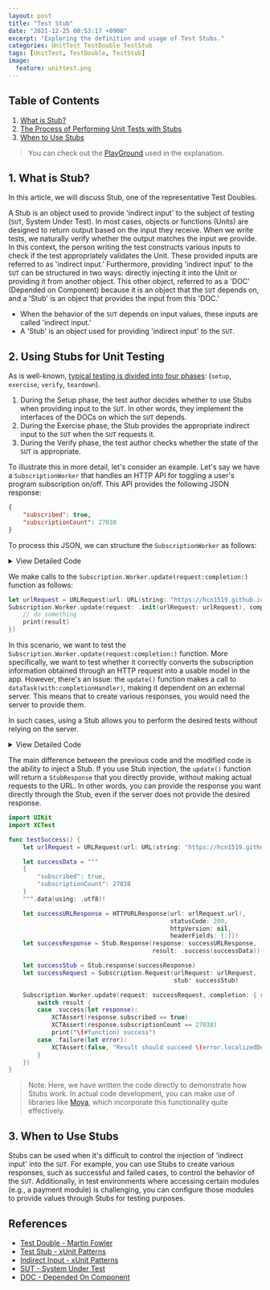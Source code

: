 ```yaml
---
layout: post
title: "Test Stub"
date: "2021-12-25 00:53:17 +0900"
excerpt: "Exploring the definition and usage of Test Stubs."
categories: UnitTest TestDouble TestStub
tags: [UnitTest, TestDouble, TestStub]
image:
  feature: unittest.png
---
```


## Table of Contents

1. [What is Stub?](./test_stub#1-what-is-stub?)
2. [The Process of Performing Unit Tests with Stubs](./test_stub#2-using-stubs-for-unit-testing)
3. [When to Use Stubs](./test_stub#3-when-to-use-stubs)

> You can check out the [PlayGround](https://github.com/hcn1519/TestDoublePlayGround) used in the explanation.

## 1. What is Stub?

In this article, we will discuss Stub, one of the representative Test Doubles.

A Stub is an object used to provide 'indirect input' to the subject of testing (`SUT`, System Under Test). In most cases, objects or functions (Units) are designed to return output based on the input they receive. When we write tests, we naturally verify whether the output matches the input we provide. In this context, the person writing the test constructs various inputs to check if the test appropriately validates the Unit. These provided inputs are referred to as 'indirect input.' Furthermore, providing 'indirect input' to the `SUT` can be structured in two ways: directly injecting it into the Unit or providing it from another object. This other object, referred to as a 'DOC' (Depended on Component) because it is an object that the `SUT` depends on, and a 'Stub' is an object that provides the input from this 'DOC.'

- When the behavior of the `SUT` depends on input values, these inputs are called 'indirect input.'
- A 'Stub' is an object used for providing 'indirect input' to the `SUT`.

## 2. Using Stubs for Unit Testing

As is well-known, [typical testing is divided into four phases](https://hcn1519.github.io/articles/2021-09/unittest): (`setup`, `exercise`, `verify`, `teardown`).

1. During the Setup phase, the test author decides whether to use Stubs when providing input to the `SUT`. In other words, they implement the interfaces of the DOCs on which the `SUT` depends.
2. During the Exercise phase, the Stub provides the appropriate indirect input to the `SUT` when the `SUT` requests it.
3. During the Verify phase, the test author checks whether the state of the `SUT` is appropriate.

To illustrate this in more detail, let's consider an example. Let's say we have a `SubscriptionWorker` that handles an HTTP API for toggling a user's program subscription on/off. This API provides the following JSON response:

```json
{
    "subscribed": true,
    "subscriptionCount": 27038
}
```

To process this JSON, we can structure the `SubscriptionWorker` as follows:

<details>
    <summary>View Detailed Code</summary>

{% highlight swift %}
protocol RequestConvertible {
    var urlRequest: URLRequest { get }
}

enum Subscription {
    enum SubscriptionError: Swift.Error {
        case unExpected(response: HTTPURLResponse)
    }

    struct Request: RequestConvertible {
        let urlRequest: URLRequest
    }

    struct Response: Decodable {
        let subscribed: Int
        let subscriptionCount: Bool
    }

    struct Worker {
        static func update(request: RequestConvertible,
                           completion: @escaping ((Result<Response, Error>) -> Void)) {

            let dataTask = URLSession(configuration: .default)
                .dataTask(with: request.urlRequest, completionHandler: { data, urlResponse, error in

                    if let error = error {
                        completion(.failure(error))
                    }
                    guard
                        let data = data,
                        let urlResponse = urlResponse as? HTTPURLResponse else {
                            return
                        }
                    switch urlResponse.statusCode {
                    case 200:
                        do {
                            let response = try JSONDecoder().decode(Response.self,
                                                                    from: data)
                            completion(.success(response))
                        } catch {
                            completion(.failure(error))
                        }
                    default:
                        completion(.failure(SubscriptionError.unExpected(response: urlResponse)))
                    }
                })
            dataTask.resume()
        }
    }
}
{% endhighlight %}

</details>

We make calls to the `Subscription.Worker.update(request:completion:)` function as follows:

```swift
let urlRequest = URLRequest(url: URL(string: "https://hcn1519.github.io")!)
Subscription.Worker.update(request: .init(urlRequest: urlRequest), completion: { result in
    // do something
    print(result)
})
```

In this scenario, we want to test the `Subscription.Worker.update(request:completion:)` function. More specifically, we want to test whether it correctly converts the subscription information obtained through an HTTP request into a usable model in the app. However, there's an issue: the `update()` function makes a call to `dataTask(with:completionHandler)`, making it dependent on an external server. This means that to create various responses, you would need the server to provide them.

In such cases, using a Stub allows you to perform the desired tests without relying on the server.

<details>
    <summary>View Detailed Code</summary>

{% highlight swift %}
import Foundation

public protocol RequestConvertible {
    var urlRequest: URLRequest { get }
    var stub: Stub? { get }
}

public enum Stub {
    case response(Response)
    
    public struct Response {
        public let response: URLResponse
        public let result: Result<Data, Error>

        public init(response: URLResponse, result: Result<Data, Error>) {
            self.response = response
            self.result = result
        }
    }
    
    public enum Error: Swift.Error {
        case emptyStubResponse
        case statusCode(Int)
    }
}

public enum Subscription {
    public enum Error: Swift.Error {
        case unExpected(response: HTTPURLResponse)
    }
    
    public struct Request: RequestConvertible {
        public let urlRequest: URLRequest
        public var stub: Stub?

        public init(urlRequest: URLRequest, stub: Stub?) {
            self.urlRequest = urlRequest
            self.stub = stub
        }
    }
    
    public struct Response: Decodable {
        public let subscribed: Bool
        public let subscriptionCount: Int
    }
    
    public struct Worker {
        public static func update(request: Request,
                                  completion: @escaping ((Result<Response, Swift.Error>) -> Void)) {
            
            let dataTask = URLSession(configuration: .default)
                .dataTask(request: request, completionHanlder: { data, urlResponse, error in
                    
                    if let error = error {
                        completion(.failure(error))
                    }
                    guard
                        let data = data,
                        let urlResponse = urlResponse as? HTTPURLResponse else {
                            return
                        }
                    switch urlResponse.statusCode {
                    case 200:
                        do {
                            let response = try JSONDecoder().decode(Response.self,
                                                                    from: data)
                            completion(.success(response))


                        } catch {
                            completion(.failure(error))
                        }
                    default:
                        completion(.failure(Error.unExpected(response: urlResponse)))
                    }
                })
            dataTask?.resume()
        }
    }
}

extension URLSession {
    public typealias CompletionHandler = (Data?, URLResponse?, Swift.Error?) -> Void
    
    public func dataTask(request: RequestConvertible,
                         completionHanlder: @escaping CompletionHandler) -> URLSessionDataTask? {
        
        guard let stub = request.stub else {
            return dataTask(with: request.urlRequest, completionHandler: completionHanlder)
        }
        
        switch stub {
        case .response(let stubResponse):
            switch stubResponse.result {
            case .success(let data):
                completionHanlder(data, stubResponse.response, nil)
            case .failure(let error):
                completionHanlder(nil, stubResponse.response, error)
            }
        }
        return nil
    }
}
{% endhighlight %}

</details>

The main difference between the previous code and the modified code is the ability to inject a Stub. If you use Stub injection, the `update()` function will return a `StubResponse` that you directly provide, without making actual requests to the URL. In other words, you can provide the response you want directly through the Stub, even if the server does not provide the desired response.

```swift
import UIKit
import XCTest

func testSuccess() {
    let urlRequest = URLRequest(url: URL(string: "https://hcn1519.github.io")!)

    let successData = """
    {
        "subscribed": true,
        "subscriptionCount": 27038
    }
    """.data(using: .utf8)!

    let successURLResponse = HTTPURLResponse(url: urlRequest.url!,
                                             statusCode: 200,
                                             httpVersion: nil,
                                             headerFields: [:])!
    let successResponse = Stub.Response(response: successURLResponse,
                                        result: .success(successData))

    let successStub = Stub.response(successResponse)
    let successRequest = Subscription.Request(urlRequest: urlRequest,
                                              stub: successStub)

    Subscription.Worker.update(request: successRequest, completion: { result in
        switch result {
        case .success(let response):
            XCTAssert(response.subscribed == true)
            XCTAssert(response.subscriptionCount == 27038)
            print("\(#function) success")
        case .failure(let error):
            XCTAssert(false, "Result should succeed \(error.localizedDescription)")
        }
    })
}
```

> Note: Here, we have written the code directly to demonstrate how Stubs work. In actual code development, you can make use of libraries like [Moya](https://github.com/Moya/Moya/blob/master/docs/Testing.md), which incorporate this functionality quite effectively.

## 3. When to Use Stubs

Stubs can be used when it's difficult to control the injection of 'indirect input' into the `SUT`. For example, you can use Stubs to create various responses, such as successful and failed cases, to control the behavior of the `SUT`. Additionally, in test environments where accessing certain modules (e.g., a payment module) is challenging, you can configure those modules to provide values through Stubs for testing purposes.

## References

- [Test Double - Martin Fowler](https://martinfowler.com/bliki/TestDouble.html)
- [Test Stub - xUnit Patterns](http://xunitpatterns.com/Test%20Stub.html)
- [Indirect Input - xUnit Patterns](http://xunitpatterns.com/indirect%20input.html)
- [SUT - System Under Test](http://xunitpatterns.com/SUT.html)
- [DOC - Depended On Component](http://xunitpatterns.com/DOC.html)